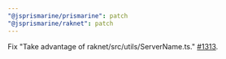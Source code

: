 ```yaml
---
"@jsprismarine/prismarine": patch
"@jsprismarine/raknet": patch
---
```


Fix "Take advantage of raknet/src/utils/ServerName.ts." [#1313](https://github.com/JSPrismarine/JSPrismarine/issues/1313).
